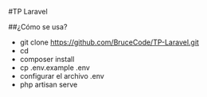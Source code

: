 #TP Laravel

##¿Cómo se usa?
- git clone https://github.com/BruceCode/TP-Laravel.git <path directorio destino>
- cd <path directorio destino>
- composer install
- cp .env.example .env
- configurar el archivo .env
- php artisan serve
